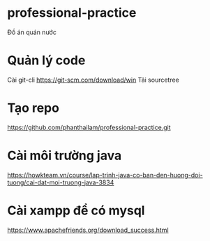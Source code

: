 # professional-practice
Đồ án quán nước

# Quản lý code
Cài git-cli https://git-scm.com/download/win
Tải sourcetree 

# Tạo repo
https://github.com/phanthailam/professional-practice.git

# Cài môi trường java
https://howkteam.vn/course/lap-trinh-java-co-ban-den-huong-doi-tuong/cai-dat-moi-truong-java-3834

# Cài xampp để có mysql
https://www.apachefriends.org/download_success.html